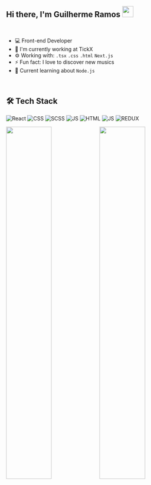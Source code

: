 ## Hi there, I'm Guilherme Ramos <img src="https://raw.githubusercontent.com/kaueMarques/kaueMarques/master/hi.gif" width="30px" height="30px" />

<br/>

- 💻 Front-end Developer
- 🏢 I'm currently working at TickX
- ⚙️ Working with: `.tsx` `.css` `.html` `Next.js`
- ⚡ Fun fact: I love to discover new musics
- 🌱 Current learning about `Node.js`

<br/>

## 🛠  Tech Stack

![React](https://img.shields.io/badge/React-20232A?style=for-the-badge&logo=react&logoColor=61DAFB) ![CSS](https://img.shields.io/badge/CSS3-1572B6?style=for-the-badge&logo=css3&logoColor=white)  ![SCSS](https://img.shields.io/badge/Sass-CC6699?style=for-the-badge&logo=sass&logoColor=white)  ![JS](https://img.shields.io/badge/JavaScript-F7DF1E?style=for-the-badge&logo=javascript&logoColor=black) 
![HTML](https://img.shields.io/badge/HTML5-E34F26?style=for-the-badge&logo=html5&logoColor=white) 
 ![JS](
https://img.shields.io/badge/TypeScript-007ACC?style=for-the-badge&logo=typescript&logoColor=white) 
![REDUX](https://img.shields.io/badge/Redux-593D88?style=for-the-badge&logo=redux&logoColor=white) 
        
<p align="left">
  <img width="49.5%" src="https://github-readme-stats.vercel.app/api?username=guiramos7&show_icons=true&theme=nightowl&hide_border=true" />
  <img width="49.5%" src="https://github-readme-streak-stats.herokuapp.com/?user=guiramos7&theme=nightowl&hide_border=true" />
  </a>
</p>



